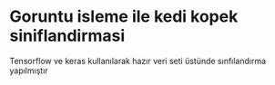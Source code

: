 # Goruntu isleme ile kedi kopek siniflandirmasi
 Tensorflow ve keras kullanılarak hazır veri seti üstünde sınfılandırma yapılmıştır
